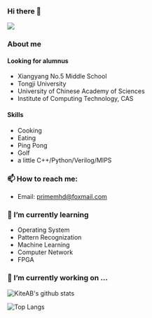 ### Hi there 👋
![](https://komarev.com/ghpvc/?username=PrimeMHD)

### About me
#### Looking for alumnus
- Xiangyang No.5 Middle School
- Tongji University
- University of Chinese Academy of Sciences
- Institute of Computing Technology, CAS
#### Skills
- Cooking
- Eating
- Ping Pong
- Golf
- a little C++/Python/Verilog/MIPS
#### 

### 📫 How to reach me:
- Email: <a href='primemhd@foxmail.com'>primemhd@foxmail.com</a>

### 🌱 I’m currently learning
- Operating System
- Pattern Recognization
- Machine Learning
- Computer Network
- FPGA



### 🔭 I’m currently working on ...
![KiteAB's github stats](https://github-readme-stats.vercel.app/api?username=PrimeMHD&show_icons=true&theme=onedark)

![Top Langs](https://github-readme-stats.vercel.app/api/top-langs/?username=PrimeMHD)



<!--
**PrimeMHD/PrimeMHD** is a ✨ _special_ ✨ repository because its `README.md` (this file) appears on your GitHub profile.

Here are some ideas to get you started:

- 🔭 I’m currently working on ...
- 🌱 I’m currently learning ...
- 👯 I’m looking to collaborate on ...
- 🤔 I’m looking for help with ...
- 💬 Ask me about ...
- 📫 How to reach me: ...
- 😄 Pronouns: ...
- ⚡ Fun fact: ...
-->



